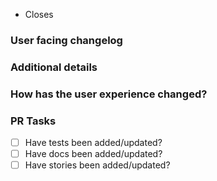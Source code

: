 <!-- Thanks for contributing! Please, read our contributing guidelines: https://github.com/dimazuien/react-viewport-height/blob/main/CONTRIBUTING.md -->

- Closes <!-- issue number here. e.g. "Closes #1234" -->

### User facing changelog

<!-- Explain the change(s) for every user to read in our changelog. Examples: https://github.com/dimazuien/react-viewport-height/blob/main/CHANGELOG.md -->

### Additional details

<!-- Examples:
- Why was this change necessary?
- What is affected by this change?
- Any implementation details to explain?
-->

### How has the user experience changed?

<!-- Provide before and after examples of the change.
Screenshots or GIFs are preferred. -->

### PR Tasks

<!-- These tasks must be completed before a PR is merged.
Delete tasks if they are not applicable. -->

- [ ] Have tests been added/updated?
- [ ] Have docs been added/updated?
- [ ] Have stories been added/updated?

